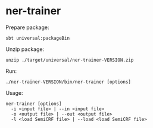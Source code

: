 # ner-trainer

Prepare package:

    sbt universal:packageBin
    
Unzip package:

    unzip ./target/universal/ner-trainer-VERSION.zip
    
Run:

    ./ner-trainer-VERSION/bin/ner-trainer [options]

Usage:

    ner-trainer [options]
      -i <input file> | --in <input file>
      -o <output file> | --out <output file>
      -l <load SemiCRF file> | --load <load SemiCRF file>
